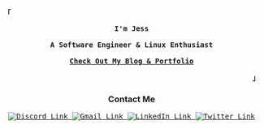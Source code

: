<!-- Profile -->
<p align='left'>
  <strong>
    <samp>「</samp>
  </strong>
</p>

<p align='center'>
  <samp>
    <b>
      I'm Jess
      <br /><br />
      A Software Engineer & Linux Enthusiast
      <br /><br />
      <a href='https://toxocious.is-a.dev/'>Check Out My Blog &amp; Portfolio</a>
    </b>
    <br />
  </samp>
</p>

<p align='right'>
  <strong>
    <samp>
      」
    </samp>
  </strong>
</p>

<!-- Contact Me -->
<p align='center'>
  <h3 align='center'>Contact Me</h3>

  <p align='center'>
    <samp>
      <a
        href="https://discord.com/users/110174307589570560" target="_blank"
      >
        <img
          src="https://img.shields.io/badge/Discord-%237289DA.svg?style=for-the-badge&logo=discord&logoColor=white"
          alt="Discord Link"
        />
      </a>
      <a
        href="mailto:toxocious@gmail.com"
        target="_blank"
      >
        <img
          src="https://img.shields.io/badge/Gmail-D14836?style=for-the-badge&logo=gmail&logoColor=white"
          alt="Gmail Link"
        />
      </a>
      <a
        href="https://www.linkedin.com/in/mackjesse/"
        target="_blank"
      >
        <img
          src="https://img.shields.io/badge/-@mackjesse-0077B5?style=for-the-badge&labelColor=0077B5&logo=LinkedIn&link=https://www.linkedin.com/in/mackjesse/"
          alt="LinkedIn Link"
        />
      </a>
      <a
        href="https://twitter.com/toxocious"
        target="_blank"
      >
        <img 
          src="https://img.shields.io/badge/-@Toxocious-34b9ea?style=for-the-badge&labelColor=34b9ea&logo=Twitter&logoColor=white&link=https://twitter.com/toxocious" 
          alt="Twitter Link"
        />
      </a>
    </samp>
  </p>
</p>
